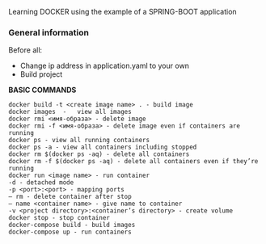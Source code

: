 
Learning DOCKER using the example of a SPRING-BOOT application

### General information 

Before all:
- Change ip address in application.yaml to your own 
- Build project 


**BASIC COMMANDS**

```
docker build -t <create image name> . - build image
docker images  -   view all images
docker rmi <имя-образа> - delete image
docker rmi -f <имя-образа> - delete image even if containers are running
docker ps - view all running containers
docker ps -a - view all containers including stopped
docker rm $(docker ps -aq) - delete all containers
docker rm -f $(docker ps -aq) - delete all containers even if they’re running
docker run <image name> - run container
-d - detached mode
-p <port>:<port> - mapping ports
– rm - delete container after stop
– name <container name> - give name to container
-v <project directory>:<container’s directory> - create volume
docker stop - stop container
docker-compose build - build images
docker-compose up - run containers
```